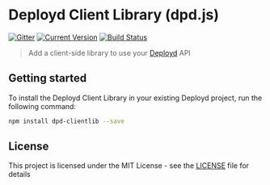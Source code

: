 # Deployd Client Library (dpd.js)

[![Gitter](https://badges.gitter.im/Join%20Chat.svg)](https://gitter.im/deployd/deployd)
[![Current Version](https://img.shields.io/npm/v/dpd-clientlib.svg?style=flat-square)](https://www.npmjs.org/package/dpd-clientlib)
[![Build Status](https://img.shields.io/travis/deployd/deployd-clientlib.svg?style=flat-square)](http://travis-ci.org/deployd/deployd-clientlib)

> Add a client-side library to use your [Deployd](http://deployd.com/) API

## Getting started

To install the Deployd Client Library in your existing Deployd project, run the following command:
 
```bash
npm install dpd-clientlib --save
```

## License

This project is licensed under the MIT License - see the [LICENSE](LICENSE) file for details